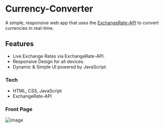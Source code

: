 # Currency-Converter
A simple, responsive web app that uses the [ExchangeRate-API](https://www.exchangerate-api.com/) to convert currencies in real-time.

## Features
- Live Exchange Rates via ExchangeRate-API.
- Responsive Design for all devices.
- Dynamic & Simple UI powered by JavaScript.

### Tech
- HTML, CSS, JavaScript
- ExchangeRate-API

### Front Page
![image](https://github.com/user-attachments/assets/74777cb4-b507-41e1-b4a3-f6400995f866)
